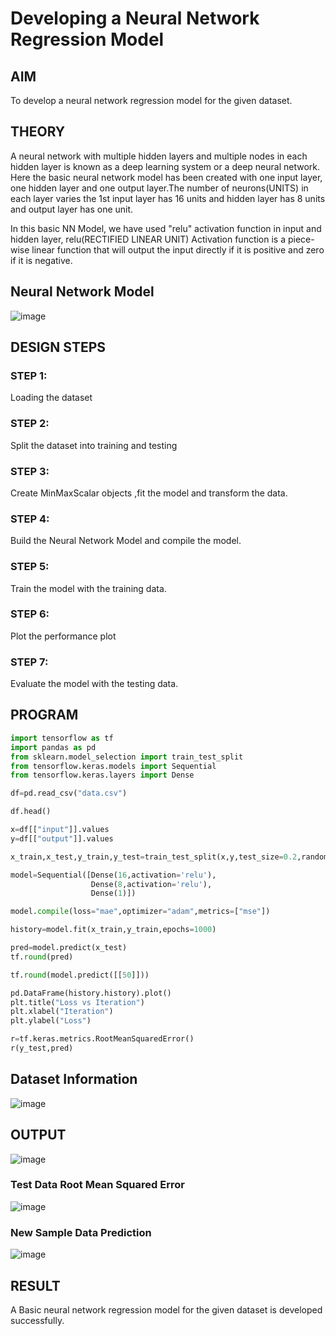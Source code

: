 # Developing a Neural Network Regression Model

## AIM

To develop a neural network regression model for the given dataset.

## THEORY

A neural network with multiple hidden layers and multiple nodes in each hidden layer is known as a deep learning system or a deep neural network.
Here the basic neural network model has been created with one input layer, one hidden layer and one output layer.The number of neurons(UNITS) in each layer varies the 1st input layer has 16 units and hidden layer has 8 units and output layer has one unit.

In this basic NN Model, we have used "relu" activation function in input and hidden layer, relu(RECTIFIED LINEAR UNIT) Activation function is a piece-wise linear function that will output the input directly if it is positive and zero if it is negative.  

## Neural Network Model

![image](https://user-images.githubusercontent.com/75235488/187118111-672bca5f-1969-49b2-a382-6f5928f9e7d1.png)


## DESIGN STEPS

### STEP 1:

Loading the dataset

### STEP 2:

Split the dataset into training and testing

### STEP 3:

Create MinMaxScalar objects ,fit the model and transform the data.

### STEP 4:

Build the Neural Network Model and compile the model.

### STEP 5:

Train the model with the training data.

### STEP 6:

Plot the performance plot

### STEP 7:

Evaluate the model with the testing data.

## PROGRAM

```python
import tensorflow as tf
import pandas as pd
from sklearn.model_selection import train_test_split
from tensorflow.keras.models import Sequential 
from tensorflow.keras.layers import Dense

df=pd.read_csv("data.csv")

df.head()

x=df[["input"]].values
y=df[["output"]].values

x_train,x_test,y_train,y_test=train_test_split(x,y,test_size=0.2,random_state=22)

model=Sequential([Dense(16,activation='relu'),
                  Dense(8,activation='relu'),
                  Dense(1)])

model.compile(loss="mae",optimizer="adam",metrics=["mse"])

history=model.fit(x_train,y_train,epochs=1000)

pred=model.predict(x_test)
tf.round(pred)

tf.round(model.predict([[50]]))

pd.DataFrame(history.history).plot()
plt.title("Loss vs Iteration")
plt.xlabel("Iteration")
plt.ylabel("Loss")

r=tf.keras.metrics.RootMeanSquaredError()
r(y_test,pred)
```

## Dataset Information

![image](https://user-images.githubusercontent.com/75235488/187116152-203180a5-b0a6-4e25-a4ac-9e5a8af2550c.png)

## OUTPUT

![image](https://user-images.githubusercontent.com/69795479/187728976-aab09f04-276b-4689-a8ca-035fa4ef6a99.png)

### Test Data Root Mean Squared Error

![image](https://user-images.githubusercontent.com/69795479/187698744-4f1aa193-baa7-4894-aca1-167936ec837b.png)


### New Sample Data Prediction

![image](https://user-images.githubusercontent.com/75235488/187116301-cd0ad317-a258-4379-a84d-89dfa6d761a7.png)

## RESULT
A Basic neural network regression model for the given dataset is developed successfully.
